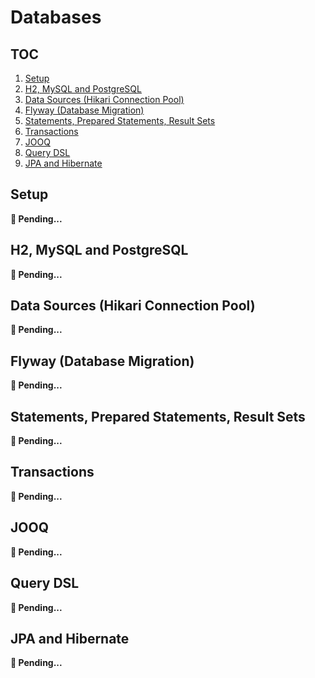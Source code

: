 # Databases

## TOC

1. [Setup](#setup)
1. [H2, MySQL and PostgreSQL](#h2-mysql-and-postgresql)
1. [Data Sources (Hikari Connection Pool)](#data-sources-hikari-connection-pool)
1. [Flyway (Database Migration)](#flyway-database-migration)
1. [Statements, Prepared Statements, Result Sets](#statements-prepared-statements-result-sets)
1. [Transactions](#transactions)
1. [JOOQ](#jooq)
1. [Query DSL](#query-dsl)
1. [JPA and Hibernate](#jpa-and-hibernate)

## Setup

**🚧 Pending...**

## H2, MySQL and PostgreSQL

**🚧 Pending...**

## Data Sources (Hikari Connection Pool)

**🚧 Pending...**

## Flyway (Database Migration)

**🚧 Pending...**

## Statements, Prepared Statements, Result Sets

**🚧 Pending...**

## Transactions

**🚧 Pending...**

## JOOQ

**🚧 Pending...**

## Query DSL

**🚧 Pending...**

## JPA and Hibernate

**🚧 Pending...**
